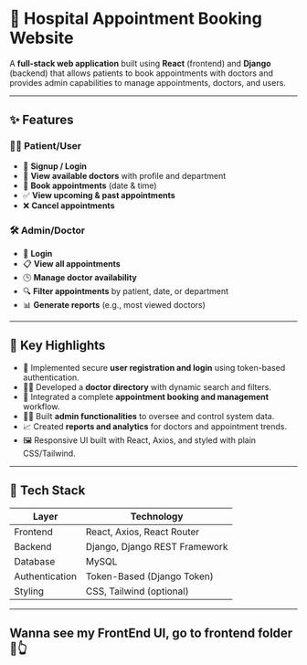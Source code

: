 # 🏥 Hospital Appointment Booking Website

A **full-stack web application** built using **React** (frontend) and **Django** (backend) that allows patients to book appointments with doctors and provides admin capabilities to manage appointments, doctors, and users.

---

## ✨ Features

### 👨‍⚕️ Patient/User

- 🔐 **Signup / Login**
- 👀 **View available doctors** with profile and department
- 📅 **Book appointments** (date & time)
- ✅ **View upcoming & past appointments**
- ❌ **Cancel appointments**

### 🛠️ Admin/Doctor

- 🔐 **Login**
- 📋 **View all appointments**
- 🕒 **Manage doctor availability**
- 🔍 **Filter appointments** by patient, date, or department
- 📊 **Generate reports** (e.g., most viewed doctors)

---

## 🚀 Key Highlights

- 🔐 Implemented secure **user registration and login** using token-based authentication.
- 🧑‍⚕️ Developed a **doctor directory** with dynamic search and filters.
- 📅 Integrated a complete **appointment booking and management** workflow.
- 🧑‍💼 Built **admin functionalities** to oversee and control system data.
- 📈 Created **reports and analytics** for doctors and appointment trends.
- 🖼️ Responsive UI built with React, Axios, and styled with plain CSS/Tailwind.

---

## 🧩 Tech Stack

| Layer         | Technology                       |
|---------------|----------------------------------|
| Frontend      | React, Axios, React Router       |
| Backend       | Django, Django REST Framework    |
| Database      | MySQL                            |
| Authentication| Token-Based (Django Token)       |
| Styling       | CSS, Tailwind (optional)         |

---

## Wanna see my FrontEnd UI, go to frontend folder📁👆

